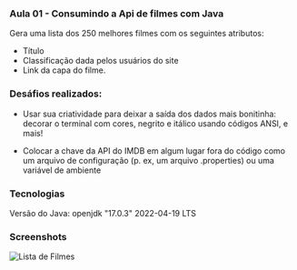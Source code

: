 
### Aula 01 -  Consumindo a Api  de filmes com Java 

Gera uma lista dos 250 melhores filmes  com  os seguintes atributos:
  
- Título
- Classificação dada pelos usuários do site
- Link da capa do filme.

### Desáfios realizados:
- Usar sua criatividade para deixar a saída dos dados mais bonitinha: decorar o terminal com cores, negrito e itálico usando códigos ANSI, e mais!

- Colocar a chave da API do IMDB em algum lugar fora do código como um arquivo de configuração (p. ex, um arquivo .properties) ou uma variável de ambiente


### Tecnologias
Versão do Java: openjdk "17.0.3" 2022-04-19 LTS


### Screenshots

![Lista de Filmes ](https://github.com/JorgeMeireles95/ImersaoJava/blob/aula-01/Lista%20de%20filmes%20gerada.PNG)

